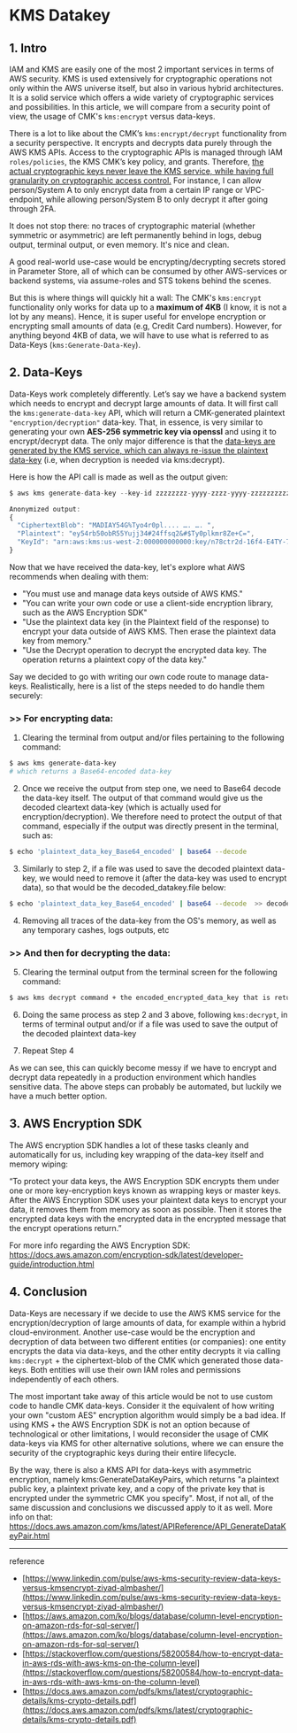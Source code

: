# KMS Datakey

## 1. Intro

IAM and KMS are easily one of the most 2 important services in terms of AWS security. KMS is used extensively for cryptographic operations not only within the AWS universe itself, but also in various hybrid architectures. It is a solid service which offers a wide variety of cryptographic services and possibilities. In this article, we will compare from a security point of view, the usage of CMK's `kms:encrypt` versus data-keys.

There is a lot to like about the CMK’s `kms:encrypt/decrypt` functionality from a security perspective. It encrypts and decrypts data purely through the AWS KMS APIs. Access to the cryptographic APIs is managed through IAM `roles/policies`, the KMS CMK’s key policy, and grants. Therefore, <u>the actual cryptographic keys never leave the KMS service, while having full granularity on cryptographic access control.</u> For instance, I can allow person/System A to only encrypt data from a certain IP range or VPC-endpoint, while allowing person/System B to only decrypt it after going through 2FA.

It does not stop there: no traces of cryptographic material (whether symmetric or asymmetric) are left permanently behind in logs, debug output, terminal output, or even memory. It's nice and clean. 

A good real-world use-case would be encrypting/decrypting secrets stored in Parameter Store, all of which can be consumed by other AWS-services or backend systems, via assume-roles and STS tokens behind the scenes. 

But this is where things will quickly hit a wall: The CMK's `kms:encrypt` functionality only works for data up to a **maximum of 4KB** (I know, it is not a lot by any means). Hence, it is super useful for envelope encryption or encrypting small amounts of data (e.g, Credit Card numbers). However, for anything beyond 4KB of data, we will have to use what is referred to as Data-Keys (`kms:Generate-Data-Key`).

## 2. Data-Keys

Data-Keys work completely differently. Let’s say we have a backend system which needs to encrypt and decrypt large amounts of data. It will first call the `kms:generate-data-key` API, which will return a CMK-generated plaintext `"encryption/decryption"` data-key. That, in essence, is very similar to generating your own **AES-256 symmetric key via openssl** and using it to encrypt/decrypt data. The only major difference is that the <u>data-keys are generated by the KMS service, which can always re-issue the plaintext data-key</u> (i.e, when decryption is needed via kms:decrypt).  

Here is how the API call is made as well as the output given: 

```js
$ aws kms generate-data-key --key-id zzzzzzzz-yyyy-zzzz-yyyy-zzzzzzzzzzzz --key-spec AES_256

Anonymized output: 
{
  "CiphertextBlob": "MADIAY54G%Tyo4r0pl.... …. …. ",
  "Plaintext": "ey54rb50obR55Yujj34#24ffsq2&#$Ty0plkmr8Ze+C=",
  "KeyId": "arn:aws:kms:us-west-2:000000000000:key/n78ctr2d-16f4-E4TY-7hy5-BL0DFR"
} 
```

Now that we have received the data-key, let's explore what AWS recommends when dealing with them:
- "You must use and manage data keys outside of AWS KMS."
- "You can write your own code or use a client-side encryption library, such as the AWS Encryption SDK" 
- "Use the plaintext data key (in the Plaintext field of the response) to encrypt your data outside of AWS KMS. Then erase the plaintext data key from memory." 
- "Use the Decrypt operation to decrypt the encrypted data key. The operation returns a plaintext copy of the data key."

Say we decided to go with writing our own code route to manage data-keys. Realistically, here is a list of the steps needed to do handle them securely:

### >> For encrypting data: 

1) Clearing the terminal from output and/or files pertaining to the following command: 

```bash
$ aws kms generate-data-key
# which returns a Base64-encoded data-key
```

2) Once we receive the output from step one, we need to Base64 decode the data-key itself. The output of that command would give us the decoded cleartext data-key (which is actually used for encryption/decryption). We therefore need to protect the output of that command, especially if the output was directly present in the terminal, such as:  

```bash
$ echo 'plaintext_data_key_Base64_encoded' | base64 --decode  
```

3) Similarly to step 2, if a file was used to save the decoded plaintext data-key, we would need to remove it (after the data-key was used to encrypt data), so that would be the decoded_datakey.file below: 

```bash
$ echo 'plaintext_data_key_Base64_encoded' | base64 --decode  >> decoded_datakey.file
```

4) Removing all traces of the data-key from the OS's memory, as well as any temporary cashes, logs outputs, etc

### >> And then for decrypting the data: 

5) Clearing the terminal output from the terminal screen for the following command:  
   
```bash
$ aws kms decrypt command + the encoded_encrypted_data_key that is returned
```

6) Doing the same process as step 2 and 3 above, following `kms:decrypt`, in terms of terminal output and/or if a file was used to save the output of the decoded plaintext data-key 
   
7) Repeat Step 4

As we can see, this can quickly become messy if we have to encrypt and decrypt data repeatedly in a production environment which handles sensitive data. The above steps can probably be automated, but luckily we have a much better option.

## 3. AWS Encryption SDK

The AWS encryption SDK handles a lot of these tasks cleanly and automatically for us, including key wrapping of the data-key itself and memory wiping: 

“To protect your data keys, the AWS Encryption SDK encrypts them under one or more key-encryption keys known as wrapping keys or master keys. After the AWS Encryption SDK uses your plaintext data keys to encrypt your data, it removes them from memory as soon as possible. Then it stores the encrypted data keys with the encrypted data in the encrypted message that the encrypt operations return.” 

For more info regarding the AWS Encryption SDK: 
https://docs.aws.amazon.com/encryption-sdk/latest/developer-guide/introduction.html

## 4. Conclusion

Data-Keys are necessary if we decide to use the AWS KMS service for the encryption/decryption of large amounts of data, for example within a hybrid cloud-environment. Another use-case would be the encryption and decryption of data between two different entities (or companies): one entity encrypts the data via data-keys, and the other entity decrypts it via calling `kms:decrypt` + the ciphertext-blob of the CMK which generated those data-keys. Both entities will use their own IAM roles and permissions independently of each others. 

The most important take away of this article would be not to use custom code to handle CMK data-keys. Consider it the equivalent of how writing your own "custom AES" encryption algorithm would simply be a bad idea. If using KMS + the AWS Encryption SDK is not an option because of technological or other limitations, I would reconsider the usage of CMK data-keys via KMS for other alternative solutions, where we can ensure the security of the cryptographic keys during their entire lifecycle.

By the way, there is also a KMS API for data-keys with asymmetric encryption, namely kms:GenerateDataKeyPairs, which returns "a plaintext public key, a plaintext private key, and a copy of the private key that is encrypted under the symmetric CMK you specify". Most, if not all, of the same discussion and conclusions we discussed apply to it as well. More info on that: https://docs.aws.amazon.com/kms/latest/APIReference/API_GenerateDataKeyPair.html       

---
reference
- [https://www.linkedin.com/pulse/aws-kms-security-review-data-keys-versus-kmsencrypt-ziyad-almbasher/](https://www.linkedin.com/pulse/aws-kms-security-review-data-keys-versus-kmsencrypt-ziyad-almbasher/)
- [https://aws.amazon.com/ko/blogs/database/column-level-encryption-on-amazon-rds-for-sql-server/](https://aws.amazon.com/ko/blogs/database/column-level-encryption-on-amazon-rds-for-sql-server/)
- [https://stackoverflow.com/questions/58200584/how-to-encrypt-data-in-aws-rds-with-aws-kms-on-the-column-level](https://stackoverflow.com/questions/58200584/how-to-encrypt-data-in-aws-rds-with-aws-kms-on-the-column-level)
- [https://docs.aws.amazon.com/pdfs/kms/latest/cryptographic-details/kms-crypto-details.pdf](https://docs.aws.amazon.com/pdfs/kms/latest/cryptographic-details/kms-crypto-details.pdf)
